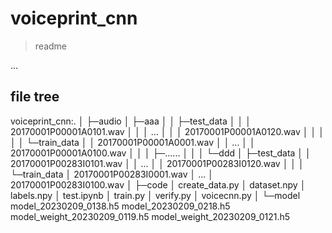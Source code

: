 # voiceprint_cnn

> readme

...

## file tree

voiceprint_cnn:.
│
├─audio
│  ├─aaa
│  │  ├─test_data
│  │  │      20170001P00001A0101.wav
│  │  │      ...
│  │  │      20170001P00001A0120.wav
│  │  │
│  │  └─train_data
│  │          20170001P00001A0001.wav
│  │          ...
│  │          20170001P00001A0100.wav
│  │
│  ├─......
│  │
│  └─ddd
│      ├─test_data
│      │      20170001P00283I0101.wav
│      │      ...
│      │      20170001P00283I0120.wav
│      │
│      └─train_data
│              20170001P00283I0001.wav
│              ...
│              20170001P00283I0100.wav
│
├─code
│    create_data.py 
│    dataset.npy 
│    labels.npy 
│    test.ipynb 
│    train.py 
│    verify.py 
│    voicecnn.py 
│
└─model
        model_20230209_0138.h5
        model_20230209_0218.h5
        model_weight_20230209_0119.h5
        model_weight_20230209_0121.h5